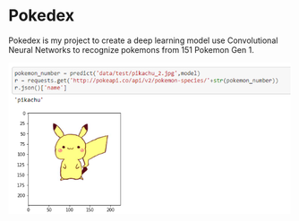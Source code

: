 # Pokedex

Pokedex is my project to create a deep learning model use Convolutional Neural Networks to recognize pokemons from 151 Pokemon Gen 1.

![Demo](Demo.PNG)